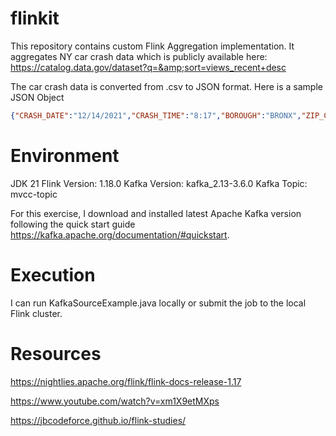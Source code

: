 # flinkit
This repository contains custom Flink Aggregation implementation. It aggregates NY car crash data which is publicly available here: https://catalog.data.gov/dataset?q=&amp;sort=views_recent+desc

The car crash data is converted from .csv to JSON format. Here is a sample JSON Object

```json
{"CRASH_DATE":"12/14/2021","CRASH_TIME":"8:17","BOROUGH":"BRONX","ZIP_CODE":"10475","LATITUDE":"40.86816","LONGITUDE":"-73.83148","LOCATION":"(40.86816, -73.83148)","ON_STREET_NAME":"","CROSS_STREET_NAME":"","OFF_STREET_NAME":" BAYCHESTER AVENUE","NUMBER_OF_PERSONS_INJURED":"2","NUMBER_OF_PERSONS_KILLED":"0","NUMBER_OF_PEDESTRIANS_INJURED":"0","NUMBER_OF_PEDESTRIANS_KILLED":"0","NUMBER_OF_CYCLIST_INJURED":"0","NUMBER_OF_CYCLIST_KILLED":"0","NUMBER_OF_MOTORIST_INJURED":"2","NUMBER_OF_MOTORIST_KILLED":"0","CONTRIBUTING_FACTOR_VEHICLE_1":"Unspecified","CONTRIBUTING_FACTOR_VEHICLE_2":"Unspecified","CONTRIBUTING_FACTOR_VEHICLE_3":"","CONTRIBUTING_FACTOR_VEHICLE_4":"","CONTRIBUTING_FACTOR_VEHICLE_5":"","COLLISION_ID":"4486660","VEHICLE_TYPE_CODE_1":"Sedan","VEHICLE_TYPE_CODE_2":"Sedan","VEHICLE_TYPE_CODE_3":"","VEHICLE_TYPE_CODE_4":"","VEHICLE_TYPE_CODE_5":""}
```
# Environment

JDK 21
Flink Version: 1.18.0
Kafka Version: kafka_2.13-3.6.0
Kafka Topic: mvcc-topic

For this exercise, I download and installed latest Apache Kafka version following the quick start guide https://kafka.apache.org/documentation/#quickstart.

# Execution

I can run KafkaSourceExample.java locally or submit the job to the local Flink cluster.


# Resources

https://nightlies.apache.org/flink/flink-docs-release-1.17

https://www.youtube.com/watch?v=xm1X9etMXps

https://jbcodeforce.github.io/flink-studies/